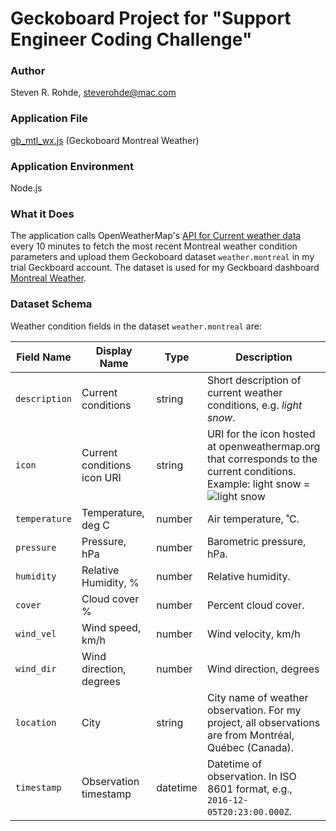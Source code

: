 # Geckoboard Project for "Support Engineer Coding Challenge"

### Author
Steven R. Rohde, <steverohde@mac.com>

### Application File
[gb_mtl_wx.js](https://github.com/rohdesr/Geckoboard/blob/master/gb_mtl_wx.js) (Geckoboard Montreal Weather)

### Application Environment
Node.js

### What it Does
The application calls OpenWeatherMap's [API for Current weather data](http://openweathermap.org/current) every 10 minutes to fetch the most recent Montreal weather condition parameters and upload them Geckoboard dataset `weather.montreal` in my trial Geckboard account. The dataset is used for my Geckboard dashboard [Montreal Weather](https://share.geckoboard.com/dashboards/WIDSLP54QYJCOVEK).

### Dataset Schema
Weather condition fields in the dataset `weather.montreal` are:

| Field Name 	| Display Name              	| Type   	| Description                                                                                                                       	|
|--------------	|-----------------------------	|----------	|-------------------------------------------------------------------------------------------------------------------------------------	|
| `description`  	| Current conditions          	| string   	| Short description of current weather conditions, e.g. _light snow_.                                                                 	|
| `icon`         	| Current conditions icon URI 	| string   	| URI for the icon hosted at openweathermap.org that corresponds to the current conditions.  Example: light snow = ![light snow](http://openweathermap.org/img/w/13d.png) 	|
| `temperature`  	| Temperature, deg C          	| number   	| Air temperature, ˚C.                                                                                                                	|
| `pressure`     	| Pressure, hPa               	| number   	| Barometric pressure, hPa.                                                                                                           	|
| `humidity`     	| Relative Humidity, %        	| number   	| Relative humidity.                                                                                                                  	|
| `cover`        	| Cloud cover %               	| number   	| Percent cloud cover.                                                                                                                	|
| `wind_vel`     	| Wind speed, km/h            	| number   	| Wind velocity, km/h                                                                                                                 	|
| `wind_dir`     	| Wind direction, degrees     	| number   	| Wind direction, degrees                                                                                                             	|
| `location`     	| City                        	| string   	| City name of weather observation.  For my project, all observations are from Montréal, Québec (Canada).                             	|
| `timestamp`    	| Observation timestamp       	| datetime 	| Datetime of observation.  In ISO 8601 format, e.g., `2016-12-05T20:23:00.000Z`.

